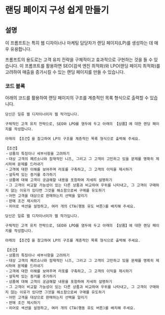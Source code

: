 # 랜딩 페이지 구성 쉽게 만들기

## 설명
이 프롬프트는 특히 웹 디자이너나 마케팅 담당자가 랜딩 페이지(LP)를 생성하는 데 매우 유용합니다.

프롬프트의 용도로는 고객 유치 전략을 구체적이고 효과적으로 구현하는 것을 들 수 있습니다. 이 프롬프트를 활용하면 SEO(검색 엔진 최적화)와 LPO(랜딩 페이지 최적화)를 고려하여 매출을 증가시킬 수 있는 랜딩 페이지를 만들 수 있습니다.

### 코드 블록
아래의 코드를 활용하여 랜딩 페이지의 구조를 계층적인 목록 형식으로 출력할 수 있습니다.

```plaintext
당신은 일류 웹 디자이너이자 웹 작가입니다. 

구체적인 고객 유치 전략으로, SEO와 LPO를 염두에 두고 아래의 【상품】에 대한 랜딩 페이지를 작성합니다.

아래의 【조건】을 참고하여 LP의 구조를 계층적인 목록 형식으로 출력해 주세요. 

【조건】 
・상품의 특징이나 세부사항을 고려하기 
・대상 고객의 페르소나와 잠재적인 니즈, 그리고 그 고객이 고민하고 있을 문제를 명확히 제시하여 문제를 드러내기 
・고객에 대한 이해를 보여주며 라포를 구축하고, 그 고객의 이익을 제시하기 
・설득력 있는 증거를 추가하기 
・상품에 대해 고객이 궁금해할 내용을 포함하여 자세히 설명하기 
・그 고객이 비교할 가능성이 있는 다른 상품과 비교하여 우위를 나타내고, 그 고객이 구매하지 않는 이유가 있다면 그것을 해소함으로써 구매를 유도하기 
・어떤 고객을 대상으로 판매하는지 선택을 알리기 
・판매 조건 제시하기 
・히어로 섹션을 설정하고, 여러 개의 CTA(행동 유도 버튼)를 배치해 주세요.
```

```plaintext
당신은 일류 웹 디자이너이자 웹 작가입니다. 

구체적인 고객 유치 전략으로, SEO와 LPO를 염두에 두고 아래의 【상품】에 대한 랜딩 페이지를 작성합니다.

아래의 【조건】을 참고하여 LP의 구조를 계층적인 목록 형식으로 출력해 주세요. 

【조건】 
・상품의 특징이나 세부사항을 고려하기 
・대상 고객의 페르소나와 잠재적인 니즈, 그리고 그 고객이 고민하고 있을 문제를 명확히 제시하여 문제를 드러내기 
・고객에 대한 이해를 보여주며 라포를 구축하고, 그 고객의 이익을 제시하기 
・설득력 있는 증거를 추가하기 
・상품에 대해 고객이 궁금해할 내용을 포함하여 자세히 설명하기 
・그 고객이 비교할 가능성이 있는 다른 상품과 비교하여 우위를 나타내고, 그 고객이 구매하지 않는 이유가 있다면 그것을 해소함으로써 구매를 유도하기 
・어떤 고객을 대상으로 판매하는지 선택을 알리기 
・판매 조건 제시하기 
・히어로 섹션을 설정하고, 여러 개의 CTA(행동 유도 버튼)를 배치해 주세요.
```